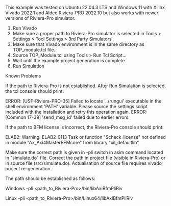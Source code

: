 This example was tested on Ubuntu 22.04.3 LTS and Windows 11 with Xilinx Vivado 2022.1 and Aldec Riviera-PRO 2022.10 but also
works with newer versions of Riviera-Pro simulator.

1. Run Vivado
2. Make sure a proper path to Riviera-Pro simulator is selected in
   Tools > Settings > Tool Settings > 3rd Party Simulators
3. Make sure that Vivado environment is in the same directory as TOP_module.tcl file.
4. Source TOP_Module.tcl using Tools > Run Tcl Script...
5. Wait until the example project generation is complete
6. Run Simulation

Known Problems

If the path to Riviera-Pro is not established. After Run Simulation is selected, the tcl console should print:

ERROR: [USF-Riviera-PRO-35] Failed to locate '../rungui' executable in the shell environment 'PATH' variable. 
Please source the settings script included with the installation and retry this operation again.
ERROR: [Common 17-39] 'send_msg_id' failed due to earlier errors.

If the path to BFM license is incorrect, the Riviera-Pro console should print:

ELAB2: Warning: ELAB2_0113 Task or function "$check_license" not defined in
module "Ax_Axi4MasterBFMcore" from library "xil_defaultlib"

Make sure the correct path is given in -pli switch in asim command located in "simulate.do" file.
Correct the path in project file (visible in Riviera-Pro) or in source file (src/simulate.do).
Actualisation of source file requires vivado project re-generation.

The path should be established as follows:

Windows
-pli <path_to_Riviera-Pro>/bin/libAxiBfmPliRiv

Linux
-pli <path_to_Riviera-Pro>/bin/Linux64/libAxiBfmPliRiv

